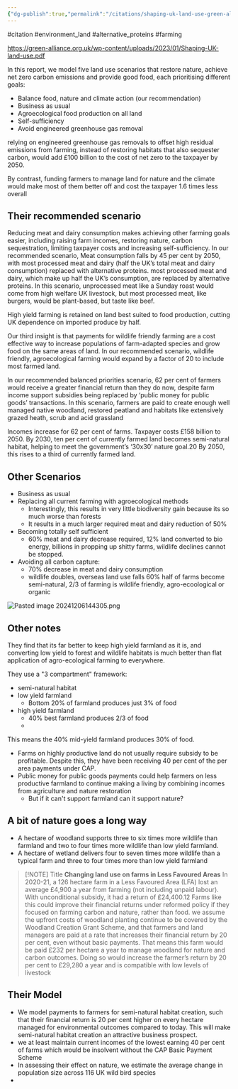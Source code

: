 ```yaml
---
{"dg-publish":true,"permalink":"/citations/shaping-uk-land-use-green-alliance/","created":"2024-12-06T10:51:19.842+00:00","updated":"2025-10-01T10:32:07.643+01:00"}
---
```


#citation #environment_land #alternative_proteins #farming 

https://green-alliance.org.uk/wp-content/uploads/2023/01/Shaping-UK-land-use.pdf

In this report, we model five land use scenarios that restore nature, achieve net zero carbon emissions and
provide good food, each prioritising different goals:
- Balance food, nature and climate action (our recommendation)
- Business as usual
- Agroecological food production on all land
- Self-sufficiency
- Avoid engineered greenhouse gas removal

relying on engineered greenhouse gas removals to offset high residual emissions from farming, instead of restoring habitats that also sequester carbon, would add £100 billion to the cost of net zero to the taxpayer by 2050.

By contrast, funding farmers to manage land for nature and the climate would make most of them better off and cost the taxpayer 1.6 times less overall
## Their recommended scenario
Reducing meat and dairy consumption makes achieving other farming goals easier, including raising farm incomes, restoring nature, carbon sequestration, limiting taxpayer costs and increasing self-sufficiency. In our recommended scenario, Meat consumption falls by 45 per cent by 2050, with most processed meat and dairy
(half the UK’s total meat and dairy consumption) replaced with alternative proteins. most processed meat and dairy, which make up half the UK’s consumption, are replaced by alternative proteins. In this scenario, unprocessed meat like a Sunday roast would come from high welfare UK livestock, but most processed meat, like burgers, would be plant-based, but taste like beef.

High yield farming is retained on land best suited to food production, cutting UK dependence on imported produce by half.

Our third insight is that payments for wildlife friendly farming are a cost effective way to increase populations of farm-adapted species and grow food on the same areas of land. In our recommended scenario, wildlife friendly, agroecological farming would expand by a factor of 20 to include most farmed land.

In our recommended balanced priorities scenario, 62 per cent of farmers would receive a greater financial return than they do now, despite farm income support subsidies being replaced by ‘public money for public goods’ transactions. In this scenario, farmers are paid to create enough well managed native woodland, restored peatland and habitats like extensively grazed heath, scrub and acid grassland

Incomes increase for 62 per cent of farms. Taxpayer costs £158 billion to 2050. By 2030, ten per cent of
currently farmed land becomes semi-natural habitat, helping to meet the government’s ‘30x30’ nature goal.20 By 2050, this rises to a third of currently farmed land.
## Other Scenarios
- Business as usual
- Replacing all current farming with agroecological methods
	- Interestingly, this results in very little biodiversity gain because its so much worse than forests
	- It results in a much larger required meat and dairy reduction of 50%
- Becoming totally self sufficient
	- 60% meat and dairy decrease required, 12% land converted to bio energy, billions in propping up shitty farms, wildlife declines cannot be stopped.
- Avoiding all carbon capture:
	- 70% decrease in meat and dairy consumption
	- wildlife doubles, overseas land use falls 60% half of farms become semi-natural, 2/3 of farming is wildlife friendly, agro-ecoological or organic

![Pasted image 20241206144305.png](/img/user/Pasted%20image%2020241206144305.png)
## Other notes
They find that its far better to keep high yield farmland as it is, and converting low yield to forest and wildlife habitats is much better than flat application of agro-ecological farming to everywhere.

They use a "3 compartment" framework:
- semi-natural habitat
- low yield farmland
	- Bottom 20% of farmland produces just 3% of food
- high yield farmland
	- 40% best farmland produces 2/3 of food
	- 
This means the 40% mid-yield farmland produces 30% of food. 

- Farms on highly productive land do not usually require subsidy to be profitable. Despite this, they have been receiving 40 per cent of the per area payments under CAP. 
- Public money for public goods payments could help farmers on less productive farmland to continue making a living by combining incomes from agriculture and nature restoration
	- But if it can't support farmland can it support nature?

## A bit of nature goes a long way
- A hectare of woodland supports three to six times more wildlife than farmland and two to four times more wildlife than low yield farmland.
- A hectare of wetland delivers four to seven times more wildlife than a typical farm and three to four times more than low yield farmland

> [!NOTE] Title
> **Changing land use on farms in Less Favoured Areas**
In 2020-21, a 126 hectare farm in a Less Favoured Area (LFA) lost an average £4,900 a year from farming (not including unpaid labour). With unconditional subsidy, it had a return of £24,400.12 Farms like this could improve their financial returns under reformed policy if they focused on farming carbon and nature, rather than food. we assume the upfront costs of woodland planting continue to be covered by the Woodland Creation Grant Scheme, and that farmers and land managers are paid at a rate that increases their financial return by 20 per cent, even without basic payments. That means this farm would be paid £232 per hectare a year to manage woodland for nature and carbon outcomes. Doing so would increase the farmer’s return by 20 per cent to £29,280 a year and is compatible with low levels of livestock

## Their Model
- We model payments to farmers for semi-natural habitat creation, such that their financial return is 20 per cent higher on every hectare managed for environmental outcomes compared to today. This will make semi-natural habitat creation an attractive business prospect.
- we at least maintain current incomes of the lowest earning 40 per cent of farms which would be insolvent without the CAP Basic Payment Scheme
- In assessing their effect on nature, we estimate the average change in population size across 116 UK wild bird species
- 
